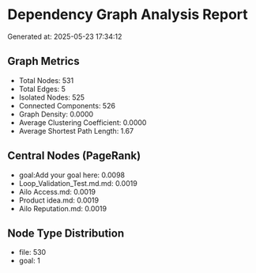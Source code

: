 # Dependency Graph Analysis Report

Generated at: 2025-05-23 17:34:12

## Graph Metrics
- Total Nodes: 531
- Total Edges: 5
- Isolated Nodes: 525
- Connected Components: 526
- Graph Density: 0.0000
- Average Clustering Coefficient: 0.0000
- Average Shortest Path Length: 1.67

## Central Nodes (PageRank)
- goal:Add your goal here: 0.0098
- Loop_Validation_Test.md.md: 0.0019
- Ailo Access.md: 0.0019
- Product idea.md: 0.0019
- Ailo Reputation.md: 0.0019

## Node Type Distribution
- file: 530
- goal: 1